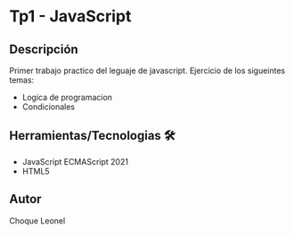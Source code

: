 # Tp1 - JavaScript

## Descripción
Primer trabajo practico del leguaje de javascript.
Ejercicio de los sigueintes temas:
- Logica de programacion
- Condicionales

## Herramientas/Tecnologias 🛠

- JavaScript ECMAScript 2021
- HTML5

## Autor

Choque Leonel